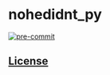 # nohedidnt_py

[![pre-commit](https://img.shields.io/badge/pre--commit-enabled-brightgreen?logo=pre-commit)](https://github.com/pre-commit/pre-commit)

## [License](./LICENSE)
